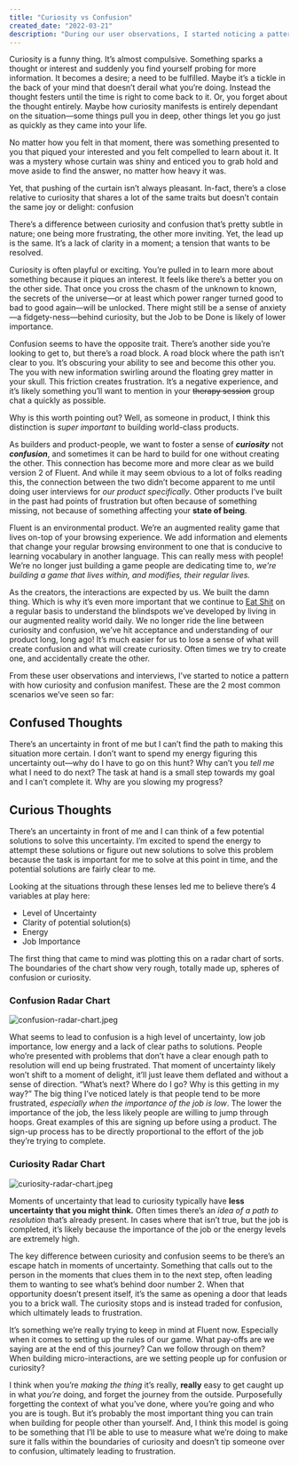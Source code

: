 ```yaml
---
title: "Curiosity vs Confusion"
created_date: "2022-03-21"
description: "During our user observations, I started noticing a pattern between the build up to curiosity and confusion. I noticed how they often share the same beginnings, but it's the combination of the expectations going into the situation and the immediate path afterwards that determines whether or not they'll feel curious or confused."
---
```


Curiosity is a funny thing. It’s almost compulsive. Something sparks a thought or interest and suddenly you find yourself probing for more information. It becomes a desire; a need to be fulfilled. Maybe it’s a tickle in the back of your mind that doesn’t derail what you’re doing. Instead the thought festers until the time is right to come back to it. Or, you forget about the thought entirely. Maybe how curiosity manifests is entirely dependant on the situation—some things pull you in deep, other things let you go just as quickly as they came into your life.

No matter how you felt in that moment, there was something presented to you that piqued your interested and you felt compelled to learn about it. It was a mystery whose curtain was shiny and enticed you to grab hold and move aside to find the answer, no matter how heavy it was.

Yet, that pushing of the curtain isn’t always pleasant. In-fact, there’s a close relative to curiosity that shares a lot of the same traits but doesn’t contain the same joy or delight: confusion

There’s a difference between curiosity and confusion that’s pretty subtle in nature; one being more frustrating, the other more inviting. Yet, the lead up is the same. It’s a lack of clarity in a moment; a tension that wants to be resolved.

Curiosity is often playful or exciting. You’re pulled in to learn more about something because it piques an interest. It feels like there’s a better you on the other side. That once you cross the chasm of the unknown to known, the secrets of the universe—or at least which power ranger turned good to bad to good again—will be unlocked. There might still be a sense of anxiety—a fidgety-ness—behind curiosity, but the Job to be Done is likely of lower importance.

Confusion seems to have the opposite trait. There’s another side you’re looking to get to, but there’s a road block. A road block where the path isn’t clear to you. It’s obscuring your ability to see and become this other you. The you with new information swirling around the floating grey matter in your skull. This friction creates frustration. It’s a negative experience, and it’s likely something you’ll want to mention in your ~~therapy session~~ group chat a quickly as possible.

Why is this worth pointing out? Well, as someone in product, I think this distinction is _super important_ to building world-class products.

As builders and product-people, we want to foster a sense of **_curiosity_** not **_confusion_**, and sometimes it can be hard to build for one without creating the other. This connection has become more and more clear as we build version 2 of Fluent. And while it may seem obvious to a lot of folks reading this, the connection between the two didn’t become apparent to me until doing user interviews for _our product specifically_. Other products I’ve built in the past had points of frustration but often because of something missing, not because of something affecting your **state of being**.

Fluent is an environmental product. We’re an augmented reality game that lives on-top of your browsing experience. We add information and elements that change your regular browsing environment to one that is conducive to learning vocabulary in another language. This can really mess with people! We’re no longer just building a game people are dedicating time to, _we’re building a game that lives within, and modifies, their regular lives._

As the creators, the interactions are expected by us. We built the damn thing. Which is why it’s even more important that we continue to [Eat Shit](/personal/eating-shit) on a regular basis to understand the blindspots we’ve developed by living in our augmented reality world daily. We no longer ride the line between curiosity and confusion, we’ve hit acceptance and understanding of our product long, long ago! It’s much easier for us to lose a sense of what will create confusion and what will create curiosity. Often times we try to create one, and accidentally create the other.

From these user observations and interviews, I’ve started to notice a pattern with how curiosity and confusion manifest. These are the 2 most common scenarios we’ve seen so far:

## Confused Thoughts

There’s an uncertainty in front of me but I can’t find the path to making this situation more certain. I don’t want to spend my energy figuring this uncertainty out—why do I have to go on this hunt? Why can’t you _tell me_ what I need to do next? The task at hand is a small step towards my goal and I can’t complete it. Why are you slowing my progress?

## Curious Thoughts

There’s an uncertainty in front of me and I can think of a few potential solutions to solve this uncertainty. I’m excited to spend the energy to attempt these solutions or figure out new solutions to solve this problem because the task is important for me to solve at this point in time, and the potential solutions are fairly clear to me.

Looking at the situations through these lenses led me to believe there’s 4 variables at play here:

- Level of Uncertainty
- Clarity of potential solution(s)
- Energy
- Job Importance

The first thing that came to mind was plotting this on a radar chart of sorts. The boundaries of the chart show very rough, totally made up, spheres of confusion or curiosity.

### Confusion Radar Chart

![confusion-radar-chart.jpeg](/assets/personal/curiosity-vs-confusion/confusion-chart.jpeg)

What seems to lead to confusion is a high level of uncertainty, low job importance, low energy and a lack of clear paths to solutions. People who’re presented with problems that don’t have a clear enough path to resolution will end up being frustrated. That moment of uncertainty likely won’t shift to a moment of delight, it’ll just leave them deflated and without a sense of direction. “What’s next? Where do I go? Why is this getting in my way?” The big thing I’ve noticed lately is that people tend to be more frustrated, _especially when the importance of the job is low_. The lower the importance of the job, the less likely people are willing to jump through hoops. Great examples of this are signing up before using a product. The sign-up process has to be directly proportional to the effort of the job they’re trying to complete.

### Curiosity Radar Chart

![curiosity-radar-chart.jpeg](/assets/personal/curiosity-vs-confusion/curiosity-chart.jpeg)

Moments of uncertainty that lead to curiosity typically have **less uncertainty that you might think.** Often times there’s an _idea of a path to resolution_ that’s already present. In cases where that isn’t true, but the job is completed, it’s likely because the importance of the job or the energy levels are extremely high.

The key difference between curiosity and confusion seems to be there’s an escape hatch in moments of uncertainty. Something that calls out to the person in the moments that clues them in to the next step, often leading them to wanting to see what’s behind door number 2. When that opportunity doesn’t present itself, it’s the same as opening a door that leads you to a brick wall. The curiosity stops and is instead traded for confusion, which ultimately leads to frustration.

It’s something we’re really trying to keep in mind at Fluent now. Especially when it comes to setting up the rules of our game. What pay-offs are we saying are at the end of this journey? Can we follow through on them? When building micro-interactions, are we setting people up for confusion or curiosity?

I think when you’re _making the thing_ it’s really, **really** easy to get caught up in what _you’re_ doing, and forget the journey from the outside. Purposefully forgetting the context of what you’ve done, where you’re going and who you are is tough. But it’s probably the most important thing you can train when building for people other than yourself. And, I think this model is going to be something that I’ll be able to use to measure what we’re doing to make sure it falls within the boundaries of curiosity and doesn’t tip someone over to confusion, ultimately leading to frustration.
